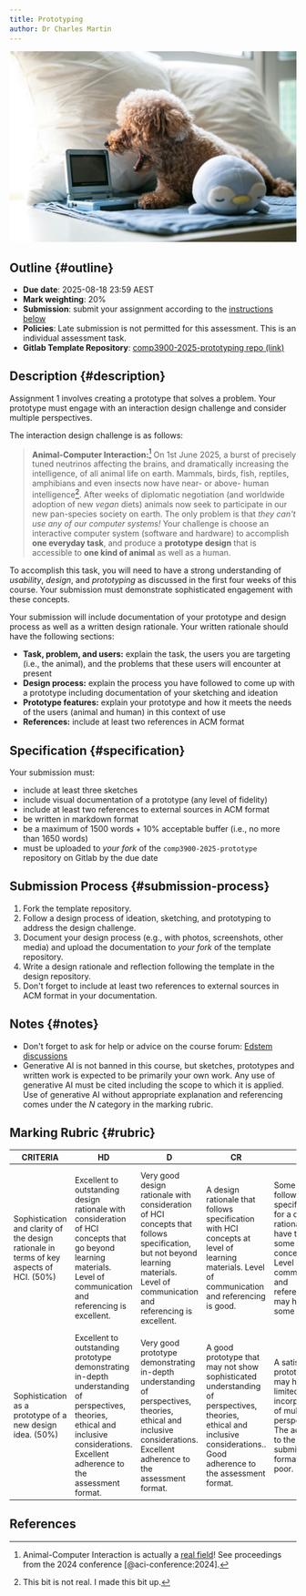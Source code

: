 ```yaml
---
title: Prototyping
author: Dr Charles Martin
---
```


![Photo by [Alison Pang](https://unsplash.com/@alisonpang) on [Unsplash](https://unsplash.com/photos/brown-poodle-puppy-on-white-bed-linen-YJVD4Ddczjo)](img/alison-pang-YJVD4Ddczjo-unsplash.jpg)

## Outline {#outline}

- **Due date**: 2025-08-18 23:59 AEST
- **Mark weighting**: 20%
- **Submission**: submit your assignment according to the [instructions below](#submission-process)
- **Policies**: Late submission is not permitted for this assessment. This is an individual assessment task.
- **Gitlab Template Repository**: [comp3900-2025-prototyping repo (link)](https://gitlab.cecs.anu.edu.au/comp3900/2025/comp3900-2025-prototyping)

## Description {#description}

Assignment 1 involves creating a prototype that solves a problem. 
Your prototype must engage with an interaction design challenge and consider multiple perspectives.

The interaction design challenge is as follows:

> **Animal-Computer Interaction:**[^aci] On 1st June 2025, a burst of precisely tuned neutrinos affecting the brains, and dramatically increasing the intelligence, of all animal life on earth. Mammals, birds, fish, reptiles, amphibians and even insects now have near- or above- human intelligence[^int]. After weeks of diplomatic negotiation (and worldwide adoption of new _vegan_ diets) animals now seek to participate in our new pan-species society on earth. The only problem is that _they can't use any of our computer systems!_ Your challenge is choose an interactive computer system (software and hardware) to accomplish **one everyday task**, and produce a **prototype design** that is accessible to **one kind of animal** as well as a human.

[^aci]: Animal-Computer Interaction is actually a [real field](https://dl.acm.org/conference/aci)! See proceedings from the 2024 conference [@aci-conference:2024].

[^int]: This bit is not real. I made this bit up.

To accomplish this task, you will need to have a strong understanding of _usability_, _design_, and _prototyping_ as discussed in the first four weeks of this course. Your submission must demonstrate sophisticated engagement with these concepts.

Your submission will include documentation of your prototype and design process as well as a written design rationale. Your written rationale should have the following sections:

- **Task, problem, and users:** explain the task, the users you are targeting (i.e., the animal), and the problems that these users will encounter at present
- **Design process:** explain the process you have followed to come up with a prototype including documentation of your sketching and ideation
- **Prototype features:** explain your prototype and how it meets the needs of the users (animal and human) in this context of use
- **References:** include at least two references in ACM format

## Specification {#specification}

Your submission must:

- include at least three sketches
- include visual documentation of a prototype (any level of fidelity)
- include at least two references to external sources in ACM format
- be written in markdown format
- be a maximum of 1500 words + 10% acceptable buffer (i.e., no more than 1650 words)
- must be uploaded to _your fork_ of the `comp3900-2025-prototype` repository on Gitlab by the due date

## Submission Process {#submission-process}

1. Fork the template repository.
2. Follow a design process of ideation, sketching, and prototyping to address the design challenge.
3. Document your design process (e.g., with photos, screenshots, other media) and upload the documentation to _your fork_ of the template repository.
4. Write a design rationale and reflection following the template in the design repository.
5. Don't forget to include at least two references to external sources in ACM format in your documentation.

## Notes {#notes}

- Don't forget to ask for help or advice on the course forum: [Edstem discussions](https://edstem.org/au/courses/24905/discussion)
- Generative AI is not banned in this course, but sketches, prototypes and written work is expected to be primarily your own work. Any use of generative AI must be cited including the scope to which it is applied. Use of generative AI without appropriate explanation and referencing comes under the _N_ category in the marking rubric.


## Marking Rubric {#rubric}

| CRITERIA | HD | D | CR | P | N |
|---|---|---|---|---|---|
| Sophistication and clarity of the design rationale in terms of key aspects of HCI. (50%) | Excellent to outstanding design rationale with consideration of HCI concepts that go beyond learning materials. Level of communication and referencing is excellent. | Very good design rationale with consideration of HCI concepts that follows specification, but not beyond learning materials. Level of communication and referencing is excellent. | A design rationale that follows specification with HCI concepts at level of learning materials. Level of communication and referencing is good. | Some effort to follow the specification for a design rationale. May have touch on some HCI concepts. Level of communication and referencing may have some errors. | A design rationale that with little connection to HCI concepts or one that is below acceptable standards. May not follow the specification or contain serious errors in communication and referencing. |
| Sophistication as a prototype of a new design idea. (50%) | Excellent to outstanding prototype demonstrating in-depth understanding of perspectives, theories, ethical and inclusive considerations. Excellent adherence to the assessment format. | Very good prototype demonstrating in-depth understanding of perspectives, theories, ethical and inclusive considerations. Excellent adherence to the assessment format. | A good prototype that may not show sophisticated understanding of perspectives, theories, ethical and inclusive considerations.. Good adherence to the assessment format. | A satisfactory prototype that may have limited incorporation of multiple perspectives. The adherence to the submission format may be poor. | Below acceptable standards as a prototype. May have very poor adherence to submission format. |

## References

